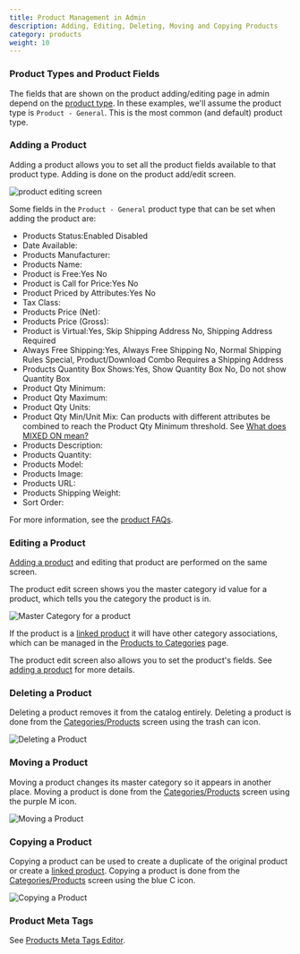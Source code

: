```yaml
---
title: Product Management in Admin 
description: Adding, Editing, Deleting, Moving and Copying Products
category: products
weight: 10
---
```


### Product Types and Product Fields 
The fields that are shown on the product adding/editing page in admin
 depend on the [product type](/user/admin_pages/catalog/product_types/).  In these examples, we'll assume the 
product type is `Product - General`.  This is the most common (and default) product type. 


### Adding a Product

Adding a product allows you to set all the product fields available to 
that product type.  Adding is done on the product add/edit screen.  
	
![product editing screen](/images/product_edit.png)

Some fields in the `Product - General` product type that can be set 
when adding the product are: 

- Products Status:Enabled Disabled
- Date Available:
- Products Manufacturer:
- Products Name:
- Product is Free:Yes No
- Product is Call for Price:Yes No
- Product Priced by Attributes:Yes No
- Tax Class:
- Products Price (Net):
- Products Price (Gross):
- Product is Virtual:Yes, Skip Shipping Address No, Shipping Address Required
- Always Free Shipping:Yes, Always Free Shipping No, Normal Shipping Rules Special, Product/Download Combo Requires a Shipping Address
- Products Quantity Box Shows:Yes, Show Quantity Box No, Do not show Quantity Box
- Product Qty Minimum:
- Product Qty Maximum:
- Product Qty Units:
- Product Qty Min/Unit Mix: Can products with different attributes be combined to reach the Product Qty Minimum threshold.  See [What does MIXED ON mean?](/user/products/products_misc#what-does-mixed-on-mean)
- Products Description:
- Products Quantity:
- Products Model:
- Products Image:
- Products URL:
- Products Shipping Weight:
- Sort Order:

For more information, see the [product FAQs](/user/products/). 

### Editing a Product 

[Adding a product](/user/products/product_management_admin/#adding-a-product) and editing that product are performed on the same screen. 

The product edit screen shows you the master category id value for a product, which tells you the category the product is in. 

![Master Category for a product](/images/master_category.png)

If the product is a [linked product](/user/products/linked_product) it will have other category associations, which can be managed in the [Products to Categories](/user/admin_pages/catalog/products_to_categories) page.

The product edit screen also allows you to set the product's fields.
See [adding a product](/user/products/product_management_admin/#adding-a-product) for more details. 


### Deleting a Product 
Deleting a product removes it from  the catalog entirely. 
Deleting a product is done from the [Categories/Products](/user/admin_pages/catalog/categories_products/) screen using the trash can icon. 

![Deleting a Product](/images/delete_sidebar.png)

### Moving a Product 
Moving a product changes its master category so it appears in another place.
Moving a product is done from the [Categories/Products](/user/admin_pages/catalog/categories_products/) screen using the purple M icon. 

![Moving a Product](/images/move_sidebar.png)

### Copying a Product 

Copying a product can be used to create a duplicate of the original product or create a [linked product](/user/products/linked_product). 
Copying a product is done from the [Categories/Products](/user/admin_pages/catalog/categories_products/) screen using the blue C icon. 

![Copying a Product](/images/copy_sidebar.png)

### Product Meta Tags 
See [Products Meta Tags Editor](/user/admin_pages/catalog/products_meta_tags_editor/).
